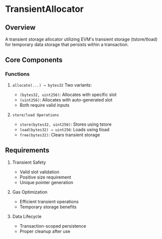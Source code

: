 # TransientAllocator

## Overview
A transient storage allocator utilizing EVM's transient storage (tstore/tload) for temporary data storage that persists within a transaction.

## Core Components

### Functions
1. `allocate(...) → bytes32`
   Two variants:
   - `(bytes32, uint256)`: Allocates with specific slot
   - `(uint256)`: Allocates with auto-generated slot
   - Both require valid inputs

2. `store/load Operations`
   - `store(bytes32, uint256)`: Stores using tstore
   - `load(bytes32) → uint256`: Loads using tload
   - `free(bytes32)`: Clears transient storage

## Requirements
1. Transient Safety
   - Valid slot validation
   - Positive size requirement
   - Unique pointer generation

2. Gas Optimization
   - Efficient transient operations
   - Temporary storage benefits

3. Data Lifecycle
   - Transaction-scoped persistence
   - Proper cleanup after use
